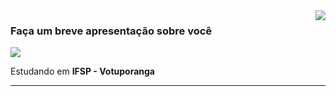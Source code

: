 <img align='right' src="https://github-readme-stats.vercel.app/api?username=Hiago-Henrique-Tofanelli&show_icons=true&title_color=783c00&text_color=af552e&icon_color=783c00&bg_color=f8efd4&cache_seconds=2300">

### Faça um breve apresentação sobre você

<img src="https://img.shields.io/static/v1?label=Overview&message=Hiago&color=f8efd4&style=for-the-badge&logo=GitHub">

<p>

Estudando em **IFSP - Votuporanga**<br/>


</p>
<hr>
